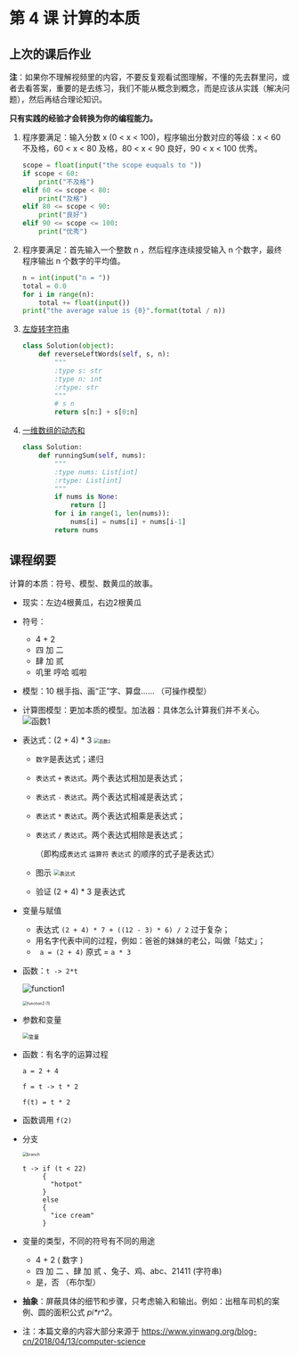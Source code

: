 # 第 4 课 计算的本质

## 上次的课后作业

**注**：如果你不理解视频里的内容，不要反复观看试图理解，不懂的先去群里问，或者去看答案，重要的是去练习，我们不能从概念到概念，而是应该从实践（解决问题），然后再结合理论知识。

**只有实践的经验才会转换为你的编程能力。**

1. 程序要满足：输入分数 x (0 < x < 100)，程序输出分数对应的等级：x < 60 不及格，60 < x < 80 及格，80 < x < 90 良好，90 < x < 100 优秀。

   ```python
   scope = float(input("the scope euquals to "))
   if scope < 60:
       print("不及格")
   elif 60 <= scope < 80:
       print("及格")
   elif 80 <= scope < 90:
       print("良好")
   elif 90 <= scope <= 100:
       print("优秀")
   ```

2. 程序要满足：首先输入一个整数 n ，然后程序连续接受输入 n 个数字，最终程序输出 n 个数字的平均值。

   ```python
   n = int(input("n = "))
   total = 0.0
   for i in range(n):
       total += float(input())
   print("the average value is {0}".format(total / n))
   ```

3. [左旋转字符串](https://leetcode-cn.com/problems/zuo-xuan-zhuan-zi-fu-chuan-lcof/)

   ```python
   class Solution(object):
       def reverseLeftWords(self, s, n):
           """
           :type s: str
           :type n: int
           :rtype: str
           """
           # s n
           return s[n:] + s[0:n]
   ```

4. [一维数组的动态和](https://leetcode-cn.com/problems/running-sum-of-1d-array/) 

   ```python
   class Solution:
       def runningSum(self, nums):
           """
           :type nums: List[int]
           :rtype: List[int]
           """
           if nums is None:
               return []
           for i in range(1, len(nums)):
               nums[i] = nums[i] + nums[i-1]
           return nums
   ```


## 课程纲要

计算的本质：符号、模型、数黄瓜的故事。

- 现实：左边4根黄瓜，右边2根黄瓜

- 符号：
  - 4  +  2
  - 四 加 二
  - 肆 加 贰
  - 叽里 哼哈 呱啦
  
- 模型：10 根手指、画“正”字、算盘…… （可操作模型）

- 计算图模型：更加本质的模型。加法器：具体怎么计算我们并不关心。![函数1](../img/%E5%87%BD%E6%95%B01.jpg)

- 表达式：(2 + 4) * 3  <img src="../img/%E5%87%BD%E6%95%B02.jpg" alt="函数2" style="zoom:57%;" />
  - `数字`是表达式；递归
  
  - `表达式` `+` `表达式`。两个表达式相加是表达式；
  
  - `表达式` `-` `表达式`。两个表达式相减是表达式；
  
  - `表达式` `*` `表达式`。两个表达式相乘是表达式；
  
  - `表达式` `/` `表达式`。两个表达式相除是表达式；
  
    （即构成`表达式` `运算符` `表达式` 的顺序的式子是表达式）
    
   - 图示 <img src="../img/%E8%A1%A8%E8%BE%BE%E5%BC%8F.jpg" alt="表达式" style="zoom: 67%;" />
  
   - 验证 (2 + 4) * 3  是表达式
  
 - 变量与赋值

    - 表达式 `(2 + 4) * 7 + ((12 - 3) * 6) / 2` 过于复杂；
    - 用名字代表中间的过程，例如：爸爸的妹妹的老公，叫做「姑丈」；
    - ` a = (2 + 4)` 原式 = `a * 3` 
    
- 函数：`t -> 2*t`

    ![function1](../img/function1.png)

    <img src="../img/function2%20(1).jpg" alt="function2 (1)" style="zoom:50%;" />

- 参数和变量

  <img src="../img/%E5%8F%98%E9%87%8F.jpg" alt="变量" style="zoom:67%;" />

- 函数：有名字的运算过程

    `a = 2 + 4`

    `f = t -> t * 2`

    `f(t) = t * 2`

- 函数调用 `f(2)`

- 分支

    <img src="../img/branch.png" alt="branch" style="zoom: 50%;" />

    ```
    t -> if (t < 22) 
         {
           "hotpot"
         }
         else 
         {
           "ice cream"
         }
    ```

- 变量的类型，不同的符号有不同的用途

    - 4  +  2 ( 数字 )
    - 四 加 二 、肆 加 贰  、兔子、鸡、abc、21411 (字符串)
    - 是，否 （布尔型）

- **抽象**：屏蔽具体的细节和步骤，只考虑输入和输出。例如：出租车司机的案例、圆的面积公式 *pi\*r^2*。

- 注：本篇文章的内容大部分来源于 https://www.yinwang.org/blog-cn/2018/04/13/computer-science



